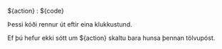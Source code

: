 ${action} : ${code}

Þessi kóði rennur út eftir eina klukkustund.

Ef þú hefur ekki sótt um ${action} skaltu bara hunsa þennan tölvupóst.
